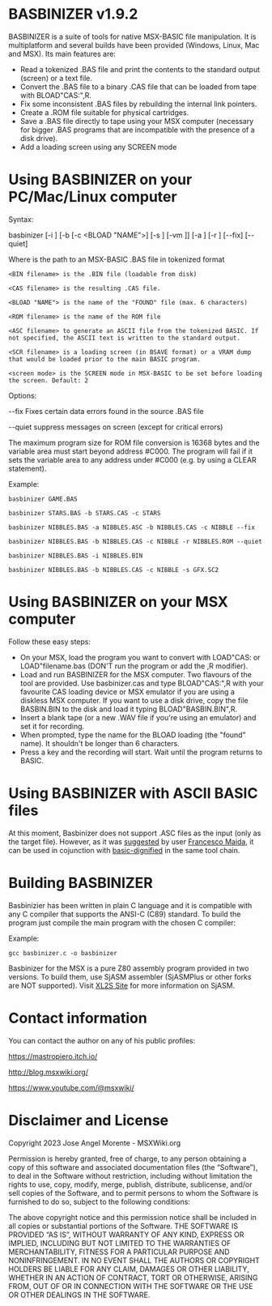 BASBINIZER v1.9.2
=================

BASBINIZER is a suite of tools for native MSX-BASIC file manipulation. It is multiplatform and several builds have been provided (Windows, Linux, Mac and MSX).
Its main features are:

* Read a tokenized .BAS file and print the contents to the standard output (screen) or a text file.
* Convert the .BAS file to a binary .CAS file that can be loaded from tape with BLOAD"CAS:",R.
* Fix some inconsistent .BAS files by rebuilding the internal link pointers.
* Create a .ROM file suitable for physical cartridges.
* Save a .BAS file directly to tape using your MSX computer (necessary for bigger .BAS programs that are incompatible with the presence of a disk drive).
* Add a loading screen using any SCREEN mode


Using BASBINIZER on your PC/Mac/Linux computer
==============================================

Syntax:

basbinizer <inputfile> [-i <BIN filename>] [-b <CAS filename> [-c <BLOAD "NAME">] [-s <SCR loadfile>] [-vm <screen mode>]] [-a <ASC filename>] [-r <ROM filename>] [--fix] [--quiet]

Where
    <inputfile> is the path to an MSX-BASIC .BAS file in tokenized format

    <BIN filename> is the .BIN file (loadable from disk)

    <CAS filename> is the resulting .CAS file.

    <BLOAD "NAME"> is the name of the "FOUND" file (max. 6 characters)

    <ROM filename> is the name of the ROM file

    <ASC filename> to generate an ASCII file from the tokenized BASIC. If not specified, the ASCII text is written to the standard output.

    <SCR filename> is a loading screen (in BSAVE format) or a VRAM dump that would be loaded prior to the main BASIC program.

    <screen mode> is the SCREEN mode in MSX-BASIC to be set before loading the screen. Default: 2


Options:

--fix       Fixes certain data errors found in the source .BAS file

--quiet     suppress messages on screen (except for critical errors)


The maximum program size for ROM file conversion is 16368 bytes and the variable area must start beyond address #C000. The program will fail if it sets the variable area to any address under #C000 (e.g. by using a CLEAR statement).

Example:

    basbinizer GAME.BAS

    basbinizer STARS.BAS -b STARS.CAS -c STARS
    
    basbinizer NIBBLES.BAS -a NIBBLES.ASC -b NIBBLES.CAS -c NIBBLE --fix

    basbinizer NIBBLES.BAS -b NIBBLES.CAS -c NIBBLE -r NIBBLES.ROM --quiet

    basbinizer NIBBLES.BAS -i NIBBLES.BIN

    basbinizer NIBBLES.BAS -b NIBBLES.CAS -c NIBBLE -s GFX.SC2
   

Using BASBINIZER on your MSX computer
=====================================

Follow these easy steps:

* On your MSX, load the program you want to convert with LOAD"CAS: or LOAD"filename.bas  (DON'T run the program or add the ,R modifier).
* Load and run BASBINIZER for the MSX computer. Two flavours of the tool are provided. Use basbinizer.cas and type BLOAD"CAS:",R with your favourite CAS loading device or MSX emulator if you are using a diskless MSX computer. If you want to use a disk drive, copy the file BASBIN.BIN to the disk and load it typing BLOAD"BASBIN.BIN",R.
* Insert a blank tape (or a new .WAV file if you're using an emulator) and set it for recording. 
* When prompted, type the name for the BLOAD loading (the "found" name). It shouldn't be longer than 6 characters.
* Press a key and the recording will start. Wait until the program returns to BASIC.


Using BASBINIZER with ASCII BASIC files
=======================================

At this moment, Basbinizer does not support .ASC files as the input (only as the target file). However, as it was [suggested](https://github.com/Colpocorto/basbinizer/issues/1#issuecomment-1779204571) by user [Francesco Maida](https://github.com/fmaida), it can be used in cojunction with [basic-dignified](https://github.com/farique1/basic-dignified) in the same tool chain.


Building BASBINIZER
===================

Basbinizier has been written in plain C language and it is compatible with any C compiler that supports the ANSI-C (C89) standard. To build the program just compile the main program with the chosen C compiler:

Example:

    gcc basbinizer.c -o basbinizer

Basbinizer for the MSX is a pure Z80 assembly program provided in two versions. To build them, use SjASM assembler (SjASMPlus or other forks are NOT supported). Visit [XL2S Site](https://www.xl2s.tk) for more information on SjASM.


Contact information
===================

You can contact the author on any of his public profiles:

https://mastropiero.itch.io/

http://blog.msxwiki.org/

https://www.youtube.com/@msxwiki/


Disclaimer and License
======================

Copyright 2023 Jose Angel Morente - MSXWiki.org

Permission is hereby granted, free of charge, to any person obtaining a copy of
this software and associated documentation files (the “Software”), to deal in
the Software without restriction, including without limitation the rights to
use, copy, modify, merge, publish, distribute, sublicense, and/or sell copies
of the Software, and to permit persons to whom the Software is furnished to do
so, subject to the following conditions:

The above copyright notice and this permission notice shall be included in all
copies or substantial portions of the Software.
THE SOFTWARE IS PROVIDED “AS IS”, WITHOUT WARRANTY OF ANY KIND, EXPRESS OR
IMPLIED, INCLUDING BUT NOT LIMITED TO THE WARRANTIES OF MERCHANTABILITY,
FITNESS FOR A PARTICULAR PURPOSE AND NONINFRINGEMENT. IN NO EVENT SHALL THE
AUTHORS OR COPYRIGHT HOLDERS BE LIABLE FOR ANY CLAIM, DAMAGES OR OTHER
LIABILITY, WHETHER IN AN ACTION OF CONTRACT, TORT OR OTHERWISE, ARISING FROM,
OUT OF OR IN CONNECTION WITH THE SOFTWARE OR THE USE OR OTHER DEALINGS IN THE
SOFTWARE.
